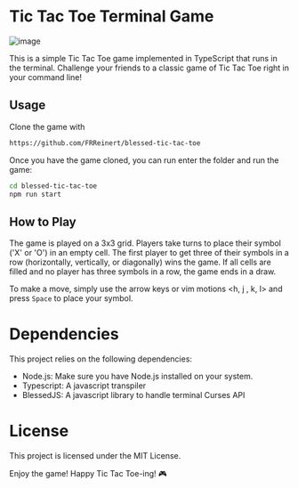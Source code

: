 # Tic Tac Toe Terminal Game
![image](https://github.com/FRReinert/blessed-tic-tac-toe/assets/25513355/60b54370-d765-420e-badc-947e732a80d2)


This is a simple Tic Tac Toe game implemented in TypeScript that runs in the terminal. Challenge your friends to a classic game of Tic Tac Toe right in your command line!

## Usage
Clone the game with
```sh
https://github.com/FRReinert/blessed-tic-tac-toe
```

Once you have the game cloned, you can run enter the folder and run the game:
```sh
cd blessed-tic-tac-toe
npm run start
```

## How to Play
The game is played on a 3x3 grid. Players take turns to place their symbol ('X' or 'O') in an empty cell. The first player to get three of their symbols in a row (horizontally, vertically, or diagonally) wins the game. If all cells are filled and no player has three symbols in a row, the game ends in a draw.

To make a move, simply use the arrow keys or vim motions \<h, j , k, l> and press `Space` to place your symbol.

# Dependencies
This project relies on the following dependencies:

* Node.js: Make sure you have Node.js installed on your system.
* Typescript: A javascript transpiler
* BlessedJS: A javascript library to handle terminal Curses API

# License
This project is licensed under the MIT License.

Enjoy the game! Happy Tic Tac Toe-ing! 🎮
